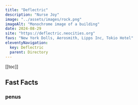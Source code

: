 ```yaml
---
title: "Deflectric"
description: "Nurse Joy"
image: "../assets/images/rock.png"
imageAlt: "Monochrome image of a building"
date: 2024-08-29
site: "https://deflectric.neocities.org"
favs: "New York Dolls, Aerosmith, Lipps Inc, Tokio Hotel"
eleventyNavigation:
  key: Deflectric
  parent: Directory
---
```


[[toc]]

## Fast Facts
### penus